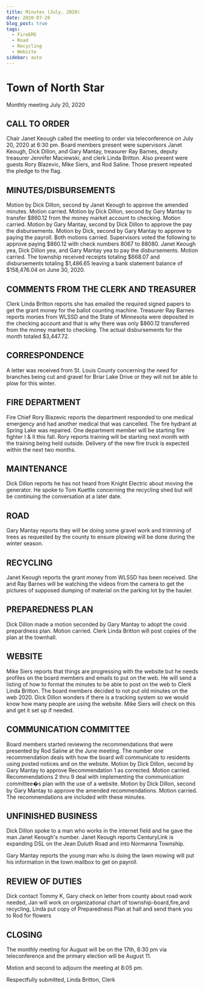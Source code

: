 ```yaml
---
title: Minutes (July, 2020)
date: 2020-07-20
blog_post: true
tags: 
  - FireEMS
  - Road
  - Recycling
  - Website
sidebar: auto
---
```



# Town of North Star
Monthly meeting
July 20, 2020

## CALL TO ORDER
Chair Janet Keough called the meeting to order via teleconference on July 20, 2020 at 6:30 pm.  Board members present were supervisors Janet Keough, Dick Dillon, and Gary Mantay, treasurer Ray Barnes, deputy treasurer Jennifer Maciewski, and clerk Linda Britton. Also present were guests Rory Blazevic, Mike Siers, and Rod Saline.  Those present repeated the pledge to the flag.

## MINUTES/DISBURSEMENTS
Motion by Dick Dillon, second by Janet Keough to approve the amended minutes.  Motion carried.  Motion by Dick Dillon, second by Gary Mantay to transfer $860.12 from the money market account to checking.  Motion carried.  Motion by Gary Mantay, second by Dick Dillon to approve the pay the disbursements.  Motion by Dick, second by Gary Mantay to approve to paying the payroll.  Both motions carried.  Supervisors voted the following to approve paying $860.12 with check numbers 8067 to 88080.  Janet Keough yea, Dick Dillon yea, and Gary Mantay yea to pay the disbursements.  Motion carried.  The township received receipts totaling $668.07 and disbursements totaling $1,486.65 leaving a bank statement balance of $158,476.04 on June 30, 2020.

## COMMENTS FROM THE CLERK AND TREASURER
Clerk Linda Britton reports she has emailed the required signed papers to get the grant money for the ballot counting machine.  Treasurer Ray Barnes reports monies from WLSSD and the State of Minnesota were deposited in the checking account  and that is why there was only $860.12 transferred from the money market to checking.  The actual disbursements for the month totaled $3,447.72.

## CORRESPONDENCE
A letter was received from St. Louis County concerning the need for branches being cut and gravel for Briar Lake Drive or they will not be able to plow for this winter.  

## FIRE DEPARTMENT
Fire Chief Rory Blazevic reports the department responded to one medical emergency and had another medical that was cancelled.  The fire hydrant at Spring Lake was repaired. One department member will be starting fire fighter I & II this fall.  Rory reports training will be starting next month with the training being held outside.  Delivery of the new fire truck is expected within the next two months.  

## MAINTENANCE
Dick Dillon reports he has not heard from Knight Electric about moving the generator.  He spoke to Tom Kuettle concerning the recycling shed but will be continuing the conversation at a later date.

## ROAD
Gary Mantay reports they will be doing some gravel work and trimming of trees as requested by the county to ensure plowing will be done during the winter season.

## RECYCLING
Janet Keough reports the grant money from WLSSD has been received.  She and Ray Barnes will be watching the videos from the camera to get the pictures of supposed dumping of material on the parking lot by the hauler.

## PREPAREDNESS PLAN
Dick Dillon made a motion seconded by Gary Mantay to adopt the covid prepardness plan.  Motion carried.  Clerk Linda Britton will post copies of the plan at the townhall. 

## WEBSITE
Mike Siers reports that things are progressing with the website but he needs profiles on the board members and emails to put on the web. He will send a listing of how to format the minutes to be able to post on the web to Clerk Linda Britton.  The board members decided to not put old minutes on the web 2020.  Dick  Dillon wonders if there is a tracking system so we would know how many people are using the website.  Mike Siers will check on this and get it set up if needed.

## COMMUNICATION COMMITTEE
Board members started reviewing the recommendations that were presented by Rod Saline at the June meeting.  The number one recommendation deals with how the board will communicate to residents using posted notices and on the website.  Motion by Dick Dillon, second by Gary Mantay to approve Recommendation 1 as corrected.  Motion carried. 
Recommendations 2 thru 9 deal with implementing the communication committee�s plan with the use of a website. Motion by Dick Dillon, second by Gary Mantay to approve the amended recommendations.  Motion carried. The recommendations are included with these minutes. 

## UNFINISHED BUSINESS
Dick Dillon spoke to a man who works in the internet field and he gave the man Janet Keough's number. Janet Keough reports CenturyLink is expanding DSL on the Jean Duluth Road and into Normanna Township.

Gary Mantay reports the young man who is doing the lawn mowing will put his information in the town mailbox to get on payroll.

## REVIEW OF DUTIES
Dick contact Tommy K, Gary check on letter from county about road work needed, Jan will work on organizational chart of township-board,fire,and recycling,  Linda put copy of Preparedness Plan at hall and send thank you to Rod for flowers

## CLOSING
The monthly meeting for August will be on the 17th, 6:30 pm via teleconference and the primary election will be August 11.

Motion and second to adjourn the meeting at 8:05 pm.

Respectfully submitted,
Linda Britton, Clerk 
